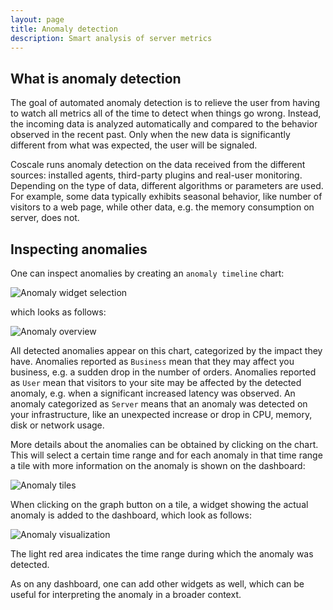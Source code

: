 ```yaml
---
layout: page
title: Anomaly detection
description: Smart analysis of server metrics
---
```


## What is anomaly detection

The goal of automated anomaly detection is to relieve the user from having to watch all metrics all of the time to detect when things go wrong. Instead, the incoming data is analyzed automatically and compared to the behavior observed in the recent past. Only when the new data is significantly different from what was expected, the user will be signaled.

Coscale runs anomaly detection on the data received from the different sources: installed agents, third-party plugins and real-user monitoring. Depending on the type of data, different algorithms or parameters are used. For example, some data typically exhibits seasonal behavior, like number of visitors to a web page, while other data, e.g. the memory consumption on server, does not. 

## Inspecting anomalies
One can inspect anomalies by creating an `anomaly timeline` chart:

<img src="{{ site.baseurl}}/gfx/installation/alerting/anomaly/anomalywidget_selection.png" alt="Anomaly widget selection" class="img-responsive" />

which looks as follows:

<img src="{{ site.baseurl}}/gfx/installation/alerting/anomaly/anomaly_overview.png" alt="Anomaly overview" class="img-responsive" />

All detected anomalies appear on this chart, categorized by the impact they have. Anomalies reported as `Business` mean that they may affect you business, e.g. a sudden drop in the number of orders. Anomalies reported as `User` mean that visitors to your site may be affected by the detected anomaly, e.g. when a significant increased latency was observed. An anomaly categorized as `Server` means that an anomaly was detected on your infrastructure, like an unexpected increase or drop in CPU, memory, disk or network usage.

More details about the anomalies can be obtained by clicking on the chart. This will select a certain time range and for each anomaly in that time range a tile with more information on the anomaly is shown on the dashboard:

<img src="{{ site.baseurl}}/gfx/installation/alerting/anomaly/anomaly_tiles.png" alt="Anomaly tiles" class="img-responsive" />

When clicking on the graph button on a tile, a widget showing the actual anomaly is added to the dashboard, which look as follows:

<img src="{{ site.baseurl}}/gfx/installation/alerting/anomaly/anomaly_metric.png" alt="Anomaly visualization" class="img-responsive" />

The light red area indicates the time range during which the anomaly was detected. 

As on any dashboard, one can add other widgets as well, which can be useful for interpreting the anomaly in a broader context.
